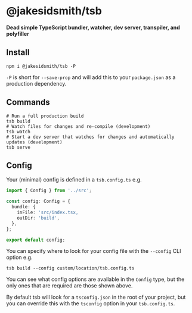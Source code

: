 # @jakesidsmith/tsb

**Dead simple TypeScript bundler, watcher, dev server, transpiler, and polyfiller**

## Install

```shell
npm i @jakesidsmith/tsb -P
```

`-P` is short for `--save-prop` and will add this to your `package.json` as a production dependency.

## Commands

```shell
# Run a full production build
tsb build
# Watch files for changes and re-compile (development)
tsb watch
# Start a dev server that watches for changes and automatically updates (development)
tsb serve
```

## Config

Your (minimal) config is defined in a `tsb.config.ts` e.g.

```ts
import { Config } from '../src';

const config: Config = {
  bundle: {
    inFile: 'src/index.tsx,
    outDir: 'build',
  },
};

export default config;
```

You can specify where to look for your config file with the `--config` CLI option e.g.

```shell
tsb build --config custom/location/tsb.config.ts
```

You can see what config options are available in the `Config` type, but the only ones that are required are those shown above.

By default tsb will look for a `tsconfig.json` in the root of your project, but you can override this with the `tsconfig` option in your `tsb.config.ts`.
